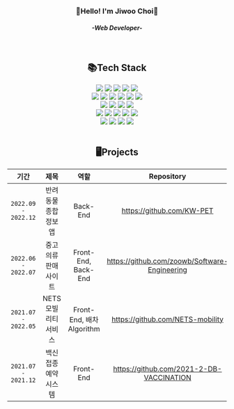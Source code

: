 <div align="center">
  
  <h3>👋Hello! I'm Jiwoo Choi👋</h3>
  <h5>-Web Developer-</h5>
  
  <br />
  
  <h2>📚Tech Stack</h2>

  <img src="https://img.shields.io/badge/TypeScript-007ACC?style=flat&logo=TypeScript&logoColor=white"/>
  <img src="https://img.shields.io/badge/JavaScript-F7DF1E?style=flat&logo=JavaScript&logoColor=black"/>
  <img src="https://img.shields.io/badge/Java-007396?style=flat&logo=java&logoColor=white"/>
  <img src="https://img.shields.io/badge/HTML5-E34F26?style=flat&logo=HTML5&logoColor=white"/>
  <img src="https://img.shields.io/badge/css-1572B6?style=flat&logo=css3&logoColor=white"/>
  <br />
  <img src="https://img.shields.io/badge/Next.js-000000?style=flat&logo=Next.js&logoColor=white"/>
  <img src="https://img.shields.io/badge/React-61DAFB?style=flat&logo=React&logoColor=white"/>
  <img src="https://img.shields.io/badge/ReactNative-61DAFB?style=flat&logo=React&logoColor=white" />
  <img src="https://img.shields.io/badge/Recoil-007AF4?style=flat&logo=Recoil&logoColor=white"/>
  <img src="https://img.shields.io/badge/Vue-41B883?style=flat&logo=Vue.js&logoColor=white"/>
  <img src="https://img.shields.io/badge/Pinia-ffffff?style=flat&logo=Pinia&logoColor=white"/>
  <br />
  <img src="https://img.shields.io/badge/WebRTC-333333?style=flat&logo=WebRTC&logoColor=white"/>
  <img src="https://img.shields.io/badge/sass-CD6799?style=flat&logo=sass&logoColor=white"/>
  <img src="https://img.shields.io/badge/Emotion-C968BC?style=flat&logo=Emotion&logoColor=white"/>
  <img src="https://img.shields.io/badge/Vanilla Extract CSS-4ADBF0?style=flat&logo=VanillaExtractCSS&logoColor=white"/>
  <br />
  <img src="https://img.shields.io/badge/Spring-6DB33F?style=flat&logo=Spring&logoColor=white"/>
  <img src="https://img.shields.io/badge/SpringBoot-6DB33F?style=flat&logo=SpringBoot&logoColor=white"/>
  <img src="https://img.shields.io/badge/Mybatis-FF0000?style=flat"/>
  <img src="https://img.shields.io/badge/Node.js-339933?style=flat&logo=Node.js&logoColor=white"/>
  <img src="https://img.shields.io/badge/express-000000?style=flat&logo=express&logoColor=white"/>
  <br />
  <img src="https://img.shields.io/badge/Mysql-4479A1?style=flat&logo=MySql&logoColor=white"/>
  <img src="https://img.shields.io/badge/Linux-FCC624?style=flat&logo=Linux&logoColor=black"/>
  <img src="https://img.shields.io/badge/Figma-F24E1E?style=flat&logo=Figma&logoColor=white"/>
  <img src="https://img.shields.io/badge/Notion-000000?style=flat&logo=Notion&logoColor=white"/>
  
  
  <br />
  <br />
  
  <h2>🖥️Projects</h2>
    
  |기간|제목|역할|Repository|
  |:---:|:---:|:---:|:---:|
  |<code>2022.09 - 2022.12</code>|반려동물 종합 정보 앱|Back-End| https://github.com/KW-PET |
  |<code>2022.06 - 2022.07</code>|중고 의류 판매 사이트|Front-End, Back-End| https://github.com/zoowb/Software-Engineering |
  |<code>2021.07 - 2022.05</code>|NETS 모빌리티 서비스|Front-End, 배차Algorithm|https://github.com/NETS-mobility|
  |<code>2021.07 - 2021.12</code>|백신 접종 예약 시스템|Front-End|https://github.com/2021-2-DB-VACCINATION|
  
</div>
